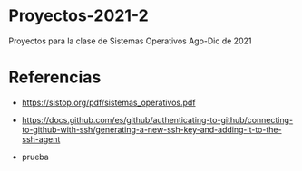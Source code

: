 # Proyectos-2021-2

Proyectos para la clase de Sistemas Operativos Ago-Dic de 2021

# Referencias
* https://sistop.org/pdf/sistemas_operativos.pdf
* https://docs.github.com/es/github/authenticating-to-github/connecting-to-github-with-ssh/generating-a-new-ssh-key-and-adding-it-to-the-ssh-agent

* prueba
